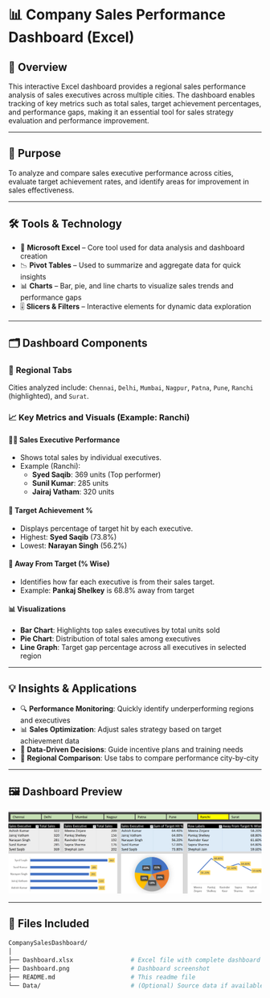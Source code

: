 
# 📊 Company Sales Performance Dashboard (Excel)

## 🧾 Overview
This interactive Excel dashboard provides a regional sales performance analysis of sales executives across multiple cities. The dashboard enables tracking of key metrics such as total sales, target achievement percentages, and performance gaps, making it an essential tool for sales strategy evaluation and performance improvement.

---

## 🎯 Purpose
To analyze and compare sales executive performance across cities, evaluate target achievement rates, and identify areas for improvement in sales effectiveness.

---

## 🛠️ Tools & Technology
- 📗 **Microsoft Excel** – Core tool used for data analysis and dashboard creation  
- 📉 **Pivot Tables** – Used to summarize and aggregate data for quick insights  
- 📊 **Charts** – Bar, pie, and line charts to visualize sales trends and performance gaps  
- 🎚️ **Slicers & Filters** – Interactive elements for dynamic data exploration  

---

## 🗂️ Dashboard Components

### 📍 **Regional Tabs**
Cities analyzed include:
`Chennai`, `Delhi`, `Mumbai`, `Nagpur`, `Patna`, `Pune`, `Ranchi` (highlighted), and `Surat`.

### 📈 **Key Metrics and Visuals (Example: Ranchi)**

#### 🧑‍💼 Sales Executive Performance
- Shows total sales by individual executives.
- Example (Ranchi):
  - **Syed Saqib**: 369 units (Top performer)
  - **Sunil Kumar**: 285 units
  - **Jairaj Vatham**: 320 units

#### 📌 Target Achievement %
- Displays percentage of target hit by each executive.
- Highest: **Syed Saqib** (73.8%)  
- Lowest: **Narayan Singh** (56.2%)

#### 🚨 Away From Target (% Wise)
- Identifies how far each executive is from their sales target.
- Example: **Pankaj Shelkey** is 68.8% away from target

#### 📊 Visualizations
- **Bar Chart**: Highlights top sales executives by total units sold
- **Pie Chart**: Distribution of total sales among executives
- **Line Graph**: Target gap percentage across all executives in selected region

---

## 💡 Insights & Applications
- 🔍 **Performance Monitoring**: Quickly identify underperforming regions and executives
- 📊 **Sales Optimization**: Adjust sales strategy based on target achievement data
- 🧭 **Data-Driven Decisions**: Guide incentive plans and training needs
- 📍 **Regional Comparison**: Use tabs to compare performance city-by-city

---

## 🖼️ Dashboard Preview

![Dashboard Preview](https://github.com/Su-07/CompanySalesAnalysisUsingExcel/blob/main/Dashboard.png)

---

## 📁 Files Included
```bash
CompanySalesDashboard/
│
├── Dashboard.xlsx                # Excel file with complete dashboard
├── Dashboard.png                 # Dashboard screenshot
├── README.md                     # This readme file
└── Data/                         # (Optional) Source data if available
